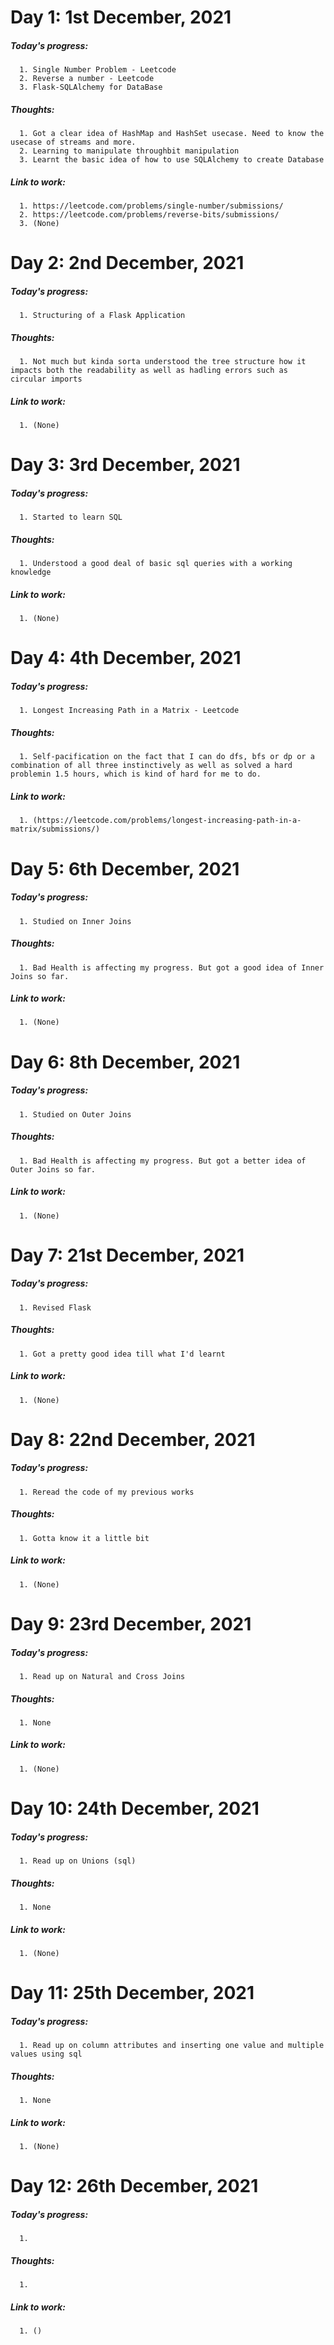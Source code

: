 # Day 1: 1st December, 2021
   ##### Today's progress:
      1. Single Number Problem - Leetcode
      2. Reverse a number - Leetcode
      3. Flask-SQLAlchemy for DataBase
   ##### Thoughts:
      1. Got a clear idea of HashMap and HashSet usecase. Need to know the usecase of streams and more.
      2. Learning to manipulate throughbit manipulation
      3. Learnt the basic idea of how to use SQLAlchemy to create Database
   ##### Link to work:
      1. https://leetcode.com/problems/single-number/submissions/
      2. https://leetcode.com/problems/reverse-bits/submissions/
      3. (None)
      
# Day 2: 2nd December, 2021
   ##### Today's progress:
      1. Structuring of a Flask Application
   ##### Thoughts:
      1. Not much but kinda sorta understood the tree structure how it impacts both the readability as well as hadling errors such as circular imports
   ##### Link to work:
      1. (None)
      
 # Day 3: 3rd December, 2021
   ##### Today's progress:
      1. Started to learn SQL
   ##### Thoughts: 
      1. Understood a good deal of basic sql queries with a working knowledge
   ##### Link to work:
      1. (None)
      
# Day 4: 4th December, 2021
   ##### Today's progress:
      1. Longest Increasing Path in a Matrix - Leetcode
   ##### Thoughts: 
      1. Self-pacification on the fact that I can do dfs, bfs or dp or a combination of all three instinctively as well as solved a hard problemin 1.5 hours, which is kind of hard for me to do.
   ##### Link to work:
      1. (https://leetcode.com/problems/longest-increasing-path-in-a-matrix/submissions/)
      
# Day 5: 6th December, 2021
   ##### Today's progress:
      1. Studied on Inner Joins
   ##### Thoughts: 
      1. Bad Health is affecting my progress. But got a good idea of Inner Joins so far.
   ##### Link to work:
      1. (None)
      
# Day 6: 8th December, 2021
   ##### Today's progress:
      1. Studied on Outer Joins
   ##### Thoughts:
      1. Bad Health is affecting my progress. But got a better idea of Outer Joins so far.
   ##### Link to work: 
      1. (None)

# Day 7: 21st December, 2021
   ##### Today's progress:
      1. Revised Flask
   ##### Thoughts:
      1. Got a pretty good idea till what I'd learnt
   ##### Link to work: 
      1. (None)
      
# Day 8: 22nd December, 2021
   ##### Today's progress:
      1. Reread the code of my previous works
   ##### Thoughts:
      1. Gotta know it a little bit
   ##### Link to work: 
      1. (None)
      
# Day 9: 23rd December, 2021
   ##### Today's progress:
      1. Read up on Natural and Cross Joins
   ##### Thoughts:
      1. None
   ##### Link to work: 
      1. (None)

# Day 10: 24th December, 2021
   ##### Today's progress:
      1. Read up on Unions (sql)
   ##### Thoughts:
      1. None
   ##### Link to work: 
      1. (None)
      
 # Day 11: 25th December, 2021
   ##### Today's progress:
      1. Read up on column attributes and inserting one value and multiple values using sql
   ##### Thoughts:
      1. None
   ##### Link to work: 
      1. (None)
      
# Day 12: 26th December, 2021
   ##### Today's progress:
      1. 
   ##### Thoughts:
      1. 
   ##### Link to work: 
      1. ()
